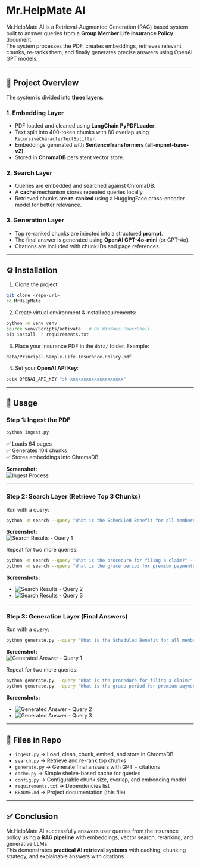 
# Mr.HelpMate AI

Mr.HelpMate AI is a Retrieval-Augmented Generation (RAG) based system built to answer queries from a **Group Member Life Insurance Policy** document.  
The system processes the PDF, creates embeddings, retrieves relevant chunks, re-ranks them, and finally generates precise answers using OpenAI GPT models.

---

## 📌 Project Overview
The system is divided into **three layers**:

### 1. Embedding Layer
- PDF loaded and cleaned using **LangChain PyPDFLoader**.
- Text split into 400-token chunks with 80 overlap using `RecursiveCharacterTextSplitter`.
- Embeddings generated with **SentenceTransformers (all-mpnet-base-v2)**.
- Stored in **ChromaDB** persistent vector store.

### 2. Search Layer
- Queries are embedded and searched against ChromaDB.
- A **cache** mechanism stores repeated queries locally.
- Retrieved chunks are **re-ranked** using a HuggingFace cross-encoder model for better relevance.

### 3. Generation Layer
- Top re-ranked chunks are injected into a structured **prompt**.
- The final answer is generated using **OpenAI GPT-4o-mini** (or GPT-4o).
- Citations are included with chunk IDs and page references.

---

## ⚙️ Installation

1. Clone the project:
```bash
git clone <repo-url>
cd MrHelpMate
```

2. Create virtual environment & install requirements:
```bash
python -m venv venv
source venv/Scripts/activate   # On Windows PowerShell
pip install -r requirements.txt
```

3. Place your insurance PDF in the `data/` folder. Example:
```
data/Principal-Sample-Life-Insurance-Policy.pdf
```

4. Set your **OpenAI API Key**:
```bash
setx OPENAI_API_KEY "sk-xxxxxxxxxxxxxxxxxxxx"
```

---

## 🚀 Usage

### Step 1: Ingest the PDF
```bash
python ingest.py
```
✅ Loads 64 pages  
✅ Generates 104 chunks  
✅ Stores embeddings into ChromaDB  

**Screenshot:**  
![Ingest Process](ingest.png)

---

### Step 2: Search Layer (Retrieve Top 3 Chunks)
Run with a query:
```bash
python -m search --query "What is the Scheduled Benefit for all members?" --print-top 3
```
**Screenshot:**  
![Search Results - Query 1](search.png)

Repeat for two more queries:
```bash
python -m search --query "What is the procedure for filing a claim?" --print-top 3
python -m search --query "What is the grace period for premium payments?" --print-top 3
```
**Screenshots:**  
- ![Search Results - Query 2](search_claim.png)  
- ![Search Results - Query 3](search_grace.png)  

---

### Step 3: Generation Layer (Final Answers)
Run with a query:
```bash
python generate.py --query "What is the Scheduled Benefit for all members?"
```
**Screenshot:**  
![Generated Answer - Query 1](generate.png)

Repeat for two more queries:
```bash
python generate.py --query "What is the procedure for filing a claim?"
python generate.py --query "What is the grace period for premium payments?"
```
**Screenshots:**  
- ![Generated Answer - Query 2](generate_claim.png)  
- ![Generated Answer - Query 3](generate_grace.png)  


---

## 📂 Files in Repo

- `ingest.py` → Load, clean, chunk, embed, and store in ChromaDB  
- `search.py` → Retrieve and re-rank top chunks  
- `generate.py` → Generate final answers with GPT + citations  
- `cache.py` → Simple shelve-based cache for queries  
- `config.py` → Configurable chunk size, overlap, and embedding model  
- `requirements.txt` → Dependencies list  
- `README.md` → Project documentation (this file)  

---

## ✅ Conclusion
Mr.HelpMate AI successfully answers user queries from the insurance policy using a **RAG pipeline** with embeddings, vector search, reranking, and generative LLMs.  
This demonstrates **practical AI retrieval systems** with caching, chunking strategy, and explainable answers with citations.
